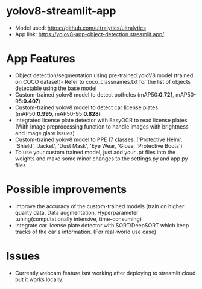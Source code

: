 # yolov8-streamlit-app
* Model used: https://github.com/ultralytics/ultralytics
* App link: https://yolov8-app-object-detection.streamlit.app/

# App Features
* Object detection/segmentation using pre-trained yoloV8 model (trained on COCO dataset)- Refer to coco_classnames.txt for the list of objects detectable using the base model
* Custom-trained yolov8 model to detect potholes (mAP50:**0.721**, mAP50-95:**0.407**)
* Custom-trained yolov8 model to detect car license plates (mAP50:**0.995**, mAP50-95:**0.828**)
* Integrated license plate detector with EasyOCR to read license plates (With Image preprocessing function to handle images with brightness and Image glare issues)
* Custom-trained yolov8 model to PPE (7 classes: ['Protective Helm', 'Shield', 'Jacket', 'Dust Mask', 'Eye Wear, 'Glove, 'Protective Boots')
* To use your custom trained model, just add your .pt files into the weights and make some minor changes to the settings.py and app.py files

# Possible improvements
* Improve the accuracy of the custom-trained models (train on higher quality data, Data augmentation, Hyperparameter tuning(computationally intensive, time-consuming)
* Integrate car license plate detector with SORT/DeepSORT which keep tracks of the car's information. (For real-world use case)

# Issues
* Currently webcam feature isnt working after deploying to streamlit cloud but it works locally.




  


